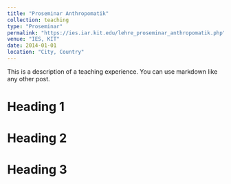 ```yaml
---
title: "Proseminar Anthropomatik"
collection: teaching
type: "Proseminar"
permalink: "https://ies.iar.kit.edu/lehre_proseminar_anthropomatik.php"
venue: "IES, KIT"
date: 2014-01-01
location: "City, Country"
---
```


This is a description of a teaching experience. You can use markdown like any other post.

Heading 1
======

Heading 2
======

Heading 3
======